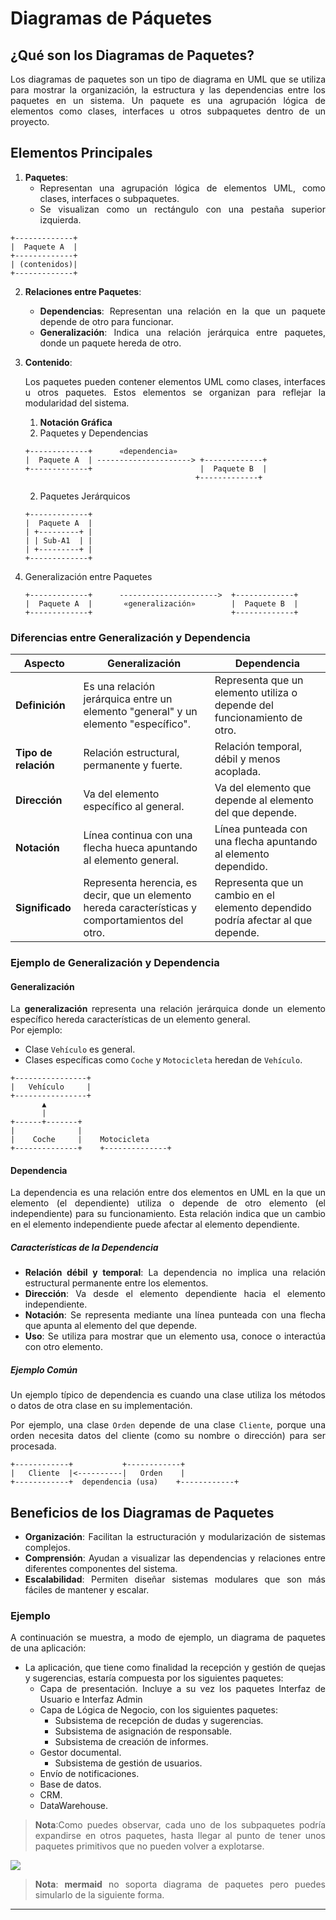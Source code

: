<div align="justify">

# Diagramas de Páquetes

## ¿Qué son los Diagramas de Paquetes?

Los diagramas de paquetes son un tipo de diagrama en UML que se utiliza para mostrar la organización, la estructura y las dependencias entre los paquetes en un sistema. Un paquete es una agrupación lógica de elementos como clases, interfaces u otros subpaquetes dentro de un proyecto.

## Elementos Principales

1. **Paquetes**:
   - Representan una agrupación lógica de elementos UML, como clases, interfaces o subpaquetes.
   - Se visualizan como un rectángulo con una pestaña superior izquierda.

```text
+-------------+
|  Paquete A  |
+-------------+
| (contenidos)|
+-------------+

```

2. **Relaciones entre Paquetes**:
   - **Dependencias**: Representan una relación en la que un paquete depende de otro para funcionar.
   - **Generalización**: Indica una relación jerárquica entre paquetes, donde un paquete hereda de otro.

3. **Contenido**:
  
    Los paquetes pueden contener elementos UML como clases, interfaces u otros paquetes. Estos elementos se organizan para reflejar la modularidad del sistema.

   1. **Notación Gráfica**
   2. Paquetes y Dependencias

    ```text
    +-------------+      «dependencia»
    |  Paquete A  | ---------------------> +-------------+
    +-------------+                        |  Paquete B  |
                                          +-------------+
    ```

   2. Paquetes Jerárquicos

    ```text
    +-------------+
    |  Paquete A  |
    | +---------+ |
    | | Sub-A1  | |
    | +---------+ |
    +-------------+
    ```

3. Generalización entre Paquetes

    ```text
    +-------------+      ---------------------->  +-------------+
    |  Paquete A  |       «generalización»        |  Paquete B  |
    +-------------+                               +-------------+
    ```

### Diferencias entre Generalización y Dependencia

| Aspecto                  | Generalización                                           | Dependencia                                               |
|--------------------------|----------------------------------------------------------|----------------------------------------------------------|
| **Definición**           | Es una relación jerárquica entre un elemento "general" y un elemento "específico". | Representa que un elemento utiliza o depende del funcionamiento de otro. |
| **Tipo de relación**     | Relación estructural, permanente y fuerte.               | Relación temporal, débil y menos acoplada.               |
| **Dirección**            | Va del elemento específico al general.                   | Va del elemento que depende al elemento del que depende. |
| **Notación**             | Línea continua con una flecha hueca apuntando al elemento general. | Línea punteada con una flecha apuntando al elemento dependido. |
| **Significado**          | Representa herencia, es decir, que un elemento hereda características y comportamientos del otro. | Representa que un cambio en el elemento dependido podría afectar al que depende. |

### Ejemplo de Generalización y Dependencia

#### Generalización

La **generalización** representa una relación jerárquica donde un elemento específico hereda características de un elemento general.  
Por ejemplo:

- Clase `Vehículo` es general.
- Clases específicas como `Coche` y `Motocicleta` heredan de `Vehículo`.

```text
+----------------+
|   Vehículo     |
+----------------+
       ▲
       |
+------+-------+
|              |
|    Coche     |    Motocicleta
+--------------+    +--------------+
```

#### Dependencia

La dependencia es una relación entre dos elementos en UML en la que un elemento (el dependiente) utiliza o depende de otro elemento (el independiente) para su funcionamiento. Esta relación indica que un cambio en el elemento independiente puede afectar al elemento dependiente.

##### Características de la Dependencia

- **Relación débil y temporal**: La dependencia no implica una relación estructural permanente entre los elementos.
- **Dirección**: Va desde el elemento dependiente hacia el elemento independiente.
- **Notación**: Se representa mediante una línea punteada con una flecha que apunta al elemento del que depende.
- **Uso**: Se utiliza para mostrar que un elemento usa, conoce o interactúa con otro elemento.

##### Ejemplo Común

Un ejemplo típico de dependencia es cuando una clase utiliza los métodos o datos de otra clase en su implementación.

Por ejemplo, una clase `Orden` depende de una clase `Cliente`, porque una orden necesita datos del cliente (como su nombre o dirección) para ser procesada.

```text
+------------+           +------------+
|   Cliente  |<----------|   Orden    |
+------------+  dependencia (usa)    +------------+
```

## Beneficios de los Diagramas de Paquetes

- **Organización**: Facilitan la estructuración y modularización de sistemas complejos.
- **Comprensión**: Ayudan a visualizar las dependencias y relaciones entre diferentes componentes del sistema.
- **Escalabilidad**: Permiten diseñar sistemas modulares que son más fáciles de mantener y escalar.

<!--
Los __diagramas de paquetes__ son una herramienta de modelado en UML que se utiliza para __organizar y estructurar__ _elementos en una aplicación_. Se centran en la agrupación lógica de elementos relacionados, proporcionando una vista jerárquica y modular del sistema.

## Estructura Básica del Diagrama

Un diagrama de paquetes está compuesto por "__paquetes__" que representan unidades de organización y agrupación. Estos paquetes pueden contener elementos como __clases, interfaces, subpaquetes__, y __otros elementos__ del sistema.


<img src="https://diagramasuml.com/wp-content/uploads/2018/08/paq2.png"/>

Un paquete además puede contener otro paquete.

Como ejemplo, un paquete que contiene otros paquetes tendría la siguiente representación:

<img src="https://diagramasuml.com/wp-content/uploads/2018/08/paq6.png" />

### Dependencia entre paquetes

Una dependencia entre paquetes representan que un paquete necesita de los elementos de otro paquete para poder funcionar con normalidad.

Se representa con una __flecha discontinua__ que va desde el paquete que requiere la función hasta el paquete que ofrece esa función.

<img src="https://diagramasuml.com/wp-content/uploads/2018/08/paq11.png" />

### Ejemplo

Ejemplo de paquete que incluye otros paquetes
En esta imagen se dice que el Paquete Origen depende del Paquete Destino para dar su servicio.

<img src="https://diagramasuml.com/wp-content/uploads/2018/08/paq12.png" />
-->

### Ejemplo

A continuación se muestra, a modo de ejemplo, un diagrama de paquetes de una aplicación:

- La aplicación, que tiene como finalidad la recepción y gestión de quejas y sugerencias, estaría compuesta por los siguientes paquetes:
  - Capa de presentación. Incluye a su vez los paquetes Interfaz de Usuario e Interfaz Admin
  - Capa de Lógica de Negocio, con los siguientes paquetes:
    - Subsistema de recepción de dudas y sugerencias.
     - Subsistema de asignación de responsable.
     - Subsistema de creación de informes.
  - Gestor documental.
     - Subsistema de gestión de usuarios.
   - Envío de notificaciones.
   - Base de datos.
   - CRM.
   - DataWarehouse.

>__Nota__:Como puedes observar, cada uno de los subpaquetes podría expandirse en otros paquetes, hasta llegar al punto de tener unos paquetes primitivos que no pueden volver a explotarse.

<img src="https://diagramasuml.com/wp-content/uploads/2018/08/psq15.png">

>__Nota__: __mermaid__ no soporta diagrama de paquetes pero puedes simularlo de la siguiente forma.
---


</div>
